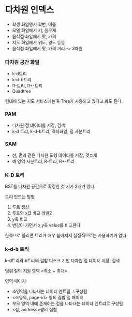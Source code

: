 # 다차원 인덱스
- 학생 화일엥서 학번, 이름
- 모델 화일에서 키, 몸무게
- 음식점 화일에서 맛, 가격
- 지도 화일에서 위도, 경도 등등
- 음식점 화일에서 맛, 가격 거리 -> 3차원

### 다차원 공간 화일
- k-d트리
- k-d-b트리
- R-트리, R+-트리
- Quadtree


현대에 있는 지도 서비스에는 R-Tree가 사용되고 있다고 봐도 된다.

### PAM
- 다차원 점 데이터를 저장, 검색
- k-d 트리, k-d-b트리, 격자화일, 점 사분트리

### SAM
- 선, 면과 같은 다차원 도형 데이타를 저장, 것ㅁ개
- 예 영역 사분트리, R-트리, R*-트리


### K-D 트리
BST를 다차원 공간으로 확장한 것
키가 2개가 있다.

트리 만드는 방법
1. 루트 생성
2. 루트와 x값 비교 레벨2
3. y축 비교
4. 번갈아 가면서 x,y축 value를 비교한다.

한쪽으로 쏠리면 트리가 매우 높아져서
실질적으로는 사용하기가 없다.

### k-d-b 트리
k-d트리와 b트리의 결합
디스크 기반
다차원 점 데이터 저장, 검색

범위 질의 지원
영역 <최소 ~ 최대>

영역 페이지
- 소영역을 나타내는 데이터 엔트릴 ㅗ구성됨
- <소영역, page-id> 쌍의 집합
점 페이지
- 부모 영역 내에 존재하는 점을 나타내는 데이터 엔트리로 구성됨
- <점, address>쌍의 집합







